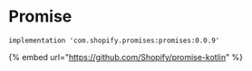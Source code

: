 # Promise

```
implementation 'com.shopify.promises:promises:0.0.9'
```

{% embed url="https://github.com/Shopify/promise-kotlin" %}

